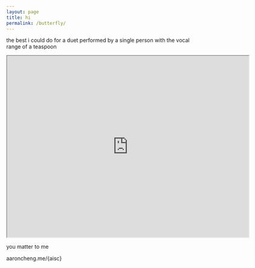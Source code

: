 ```yaml
---
layout: page
title: hi 
permalink: /butterfly/
---
```


the best i could do for a duet performed by a single person with the vocal range of a teaspoon  

<iframe src="https://drive.google.com/file/d/1q2vZQvpP7J6TSNaRJf4BYcWRcJ5Q6fQd/preview" width="640" height="480"></iframe>

you matter to me  

aaroncheng.me/{aisc}
